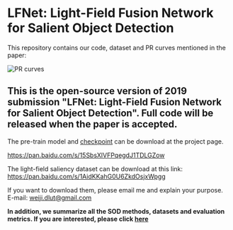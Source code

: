 # LFNet: Light-Field Fusion Network for Salient Object Detection
This repository contains our code, dataset and PR curves mentioned in the paper: 

![PR curves](https://github.com/jiwei0921/LFNet-salient-object-detection-on-light-field/blob/master/PR_curve.jpg)

## This is the open-source version of 2019 submission "LFNet: Light-Field Fusion Network for Salient Object Detection". Full code will be released when the paper is accepted.

The pre-train model and [checkpoint](https://pan.baidu.com/s/1OhLXzuIsPRzRSnW-57m-Ng) can be download at the project page.

https://pan.baidu.com/s/15SbsXlVFPqegdJ1TDLGZow 

The light-field saliency dataset can be download at this link: https://pan.baidu.com/s/1AidKKahG0U6ZkdOsjxWpgg

If you want to download them, please email me and explain your purpose. 
E-mail: weiji.dlut@gmail.com

**In addition, we summarize all the SOD methods, datasets and evaluation metrics. If you are interested, please click [here](https://github.com/jiwei0921/SOD-CNNs-based-code-summary-)**    
